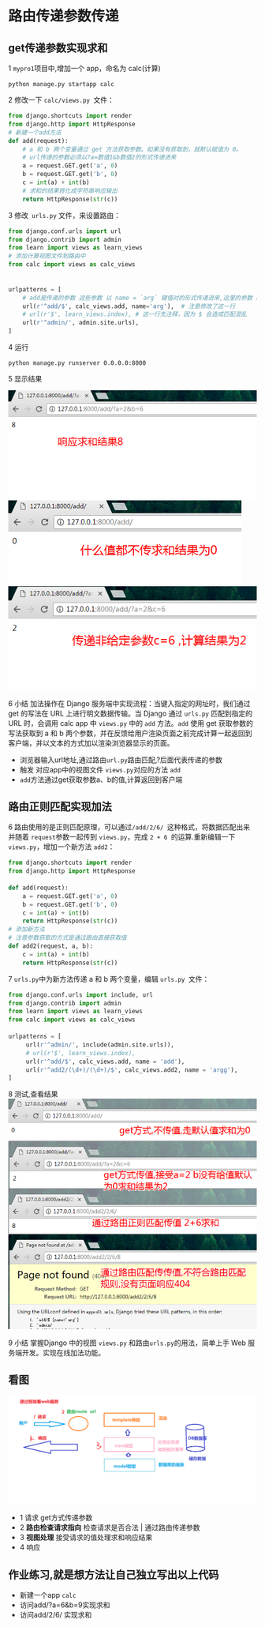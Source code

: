 # 路由传递参数传递

## get传递参数实现求和
1 `mypro1`项目中,增加一个 app，命名为 calc(计算)
```
python manage.py startapp calc
```
2 修改一下 `calc/views.py `文件：
```python
from django.shortcuts import render
from django.http import HttpResponse
# 新建一个add方法
def add(request):
    # a 和 b 两个变量通过 get 方法获取参数。如果没有获取到，就默认赋值为 0。
    # url传递的参数必须以?a=数值1&b数值2的形式传递进来
    a = request.GET.get('a', 0)
    b = request.GET.get('b', 0)
    c = int(a) + int(b)
    # 求和的结果转化成字符串响应输出
    return HttpResponse(str(c))
```

3 修改` urls.py` 文件，来设置路由：
```python
from django.conf.urls import url
from django.contrib import admin
from learn import views as learn_views
# 添加计算视图文件到路由中
from calc import views as calc_views


urlpatterns = [
    # add是传递的参数 这些参数 以 name = `arg` 键值对的形式传递进来,这里的参数 name必须为name名 此处的关键字参数函数 
    url(r'^add/$', calc_views.add, name='arg'),  # 注意修改了这一行
    # url(r'$', learn_views.index), # 这一行先注释，因为 $ 会造成匹配混乱
    url(r'^admin/', admin.site.urls),
]
```

4 运行
```
python manage.py runserver 0.0.0.0:8000
```
5 显示结果


![测试结果1](_images/04-result1.png)
![测试结果2](_images/04-result2.png)
![测试结果3](_images/04-result3.png)
 

6 小结
加法操作在 Django 服务端中实现流程：当键入指定的网址时，我们通过 get 的写法在 URL 上进行明文数据传输。当 Django 通过 `urls.py` 匹配到指定的 URL 时，会调用 calc app 中 `views.py` 中的 `add` 方法。`add` 使用 get 获取参数的写法获取到 a 和 b 两个参数，并在反馈给用户渲染页面之前完成计算一起返回到客户端，并以文本的方式加以渲染浏览器显示的页面。

* 浏览器输入url地址,通过路由`url.py`路由匹配,?后面代表传递的参数
* 触发 对应app中的视图文件 `views.py`对应的方法 `add`
* `add`方法通过get获取参数a、b的值,计算返回到客户端

## 路由正则匹配实现加法
6 路由使用的是正则匹配原理，可以通过`/add/2/6/ `这种格式，将数据匹配出来并随着 `request`参数一起传到 `views.py`，完成 `2 + 6 `的运算.重新编辑一下 `views.py`，增加一个新方法 `add2`：
```python
from django.shortcuts import render
from django.http import HttpResponse

def add(request):
    a = request.GET.get('a', 0)
    b = request.GET.get('b', 0)
    c = int(a) + int(b)
    return HttpResponse(str(c))
# 添加新方法 
# 注意参数获取的方式是通过路由直接获取值
def add2(request, a, b):
    c = int(a) + int(b)
    return HttpResponse(str(c))
```
7 `urls.py`中为新方法传递 a 和 b 两个变量，编辑 `urls.py `文件：
```python
from django.conf.urls import include, url
from django.contrib import admin
from learn import views as learn_views
from calc import views as calc_views

urlpatterns = [
     url(r'^admin/', include(admin.site.urls)),
     # url(r'$', learn_views.index),
     url(r'^add/$', calc_views.add, name = 'add'), 
     url(r'^add2/(\d+)/(\d+)/$', calc_views.add2, name = 'argg'),
]
```
8 测试,查看结果
![测试结果4](_images/04-result4.png)

9 小结 
掌握Django 中的视图 `views.py` 和路由`urls.py`的用法，简单上手 Web 服务端开发。实现在线加法功能。

## 看图
![see-pic](_images/04-see-pic.png)
* 1 请求 get方式传递参数
* 2 __路由检查请求指向__ 检查请求是否合法 | 通过路由传递参数
* 3 __视图处理__ 接受请求的值处理求和响应结果
* 4 响应 

## 作业练习,就是想方法让自己独立写出以上代码
* 新建一个app `calc`
* 访问add/?a=6&b=9实现求和
* 访问add/2/6/ 实现求和